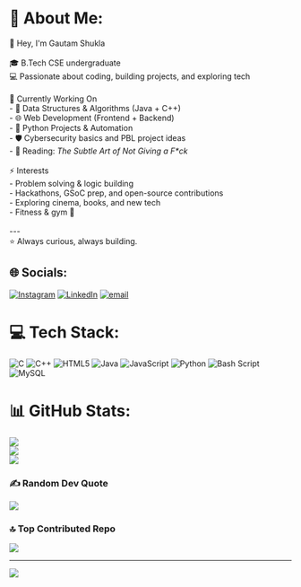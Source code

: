 # 💫 About Me:
 👋 Hey, I'm Gautam Shukla<br><br>🎓 B.Tech CSE undergraduate  <br>💻 Passionate about coding, building projects, and exploring tech  <br><br> 🌱 Currently Working On<br>- 🧩 Data Structures & Algorithms (Java + C++)  <br>- 🌐 Web Development (Frontend + Backend)  <br>- 🐍 Python Projects & Automation  <br>- 🛡️ Cybersecurity basics and PBL project ideas  <br>- 📖 Reading: *The Subtle Art of Not Giving a F\*ck*  <br><br> ⚡ Interests<br>- Problem solving & logic building  <br>- Hackathons, GSoC prep, and open-source contributions  <br>- Exploring cinema, books, and new tech  <br>- Fitness & gym 💪  <br><br>---<br>⭐ Always curious, always building.  <br>


## 🌐 Socials:
[![Instagram](https://img.shields.io/badge/Instagram-%23E4405F.svg?logo=Instagram&logoColor=white)](https://instagram.com/gautamshukla_) [![LinkedIn](https://img.shields.io/badge/LinkedIn-%230077B5.svg?logo=linkedin&logoColor=white)](https://linkedin.com/in/gautam-g-shukla-a82251328/) [![email](https://img.shields.io/badge/Email-D14836?logo=gmail&logoColor=white)](mailto:gautamgshukla717@gmail.com) 

# 💻 Tech Stack:
![C](https://img.shields.io/badge/c-%2300599C.svg?style=for-the-badge&logo=c&logoColor=white) ![C++](https://img.shields.io/badge/c++-%2300599C.svg?style=for-the-badge&logo=c%2B%2B&logoColor=white) ![HTML5](https://img.shields.io/badge/html5-%23E34F26.svg?style=for-the-badge&logo=html5&logoColor=white) ![Java](https://img.shields.io/badge/java-%23ED8B00.svg?style=for-the-badge&logo=openjdk&logoColor=white) ![JavaScript](https://img.shields.io/badge/javascript-%23323330.svg?style=for-the-badge&logo=javascript&logoColor=%23F7DF1E) ![Python](https://img.shields.io/badge/python-3670A0?style=for-the-badge&logo=python&logoColor=ffdd54) ![Bash Script](https://img.shields.io/badge/bash_script-%23121011.svg?style=for-the-badge&logo=gnu-bash&logoColor=white) ![MySQL](https://img.shields.io/badge/mysql-4479A1.svg?style=for-the-badge&logo=mysql&logoColor=white)
# 📊 GitHub Stats:
![](https://github-readme-stats.vercel.app/api?username=CodeKnight717&theme=dark&hide_border=false&include_all_commits=false&count_private=false)<br/>
![](https://nirzak-streak-stats.vercel.app/?user=CodeKnight717&theme=dark&hide_border=false)<br/>
![](https://github-readme-stats.vercel.app/api/top-langs/?username=CodeKnight717&theme=dark&hide_border=false&include_all_commits=false&count_private=false&layout=compact)

### ✍️ Random Dev Quote
![](https://quotes-github-readme.vercel.app/api?type=horizontal&theme=radical)

### 🔝 Top Contributed Repo
![](https://github-contributor-stats.vercel.app/api?username=CodeKnight717&limit=5&theme=dark&combine_all_yearly_contributions=true)

---
[![](https://visitcount.itsvg.in/api?id=CodeKnight717&icon=0&color=0)](https://visitcount.itsvg.in)

<!-- Proudly created with GPRM ( https://gprm.itsvg.in ) -->
